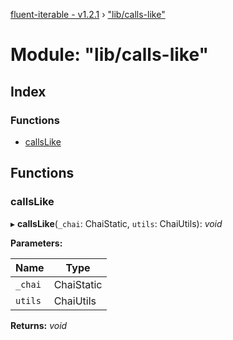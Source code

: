[fluent-iterable - v1.2.1](../README.md) › ["lib/calls-like"](_lib_calls_like_.md)

# Module: "lib/calls-like"

## Index

### Functions

* [callsLike](_lib_calls_like_.md#callslike)

## Functions

###  callsLike

▸ **callsLike**(`_chai`: ChaiStatic, `utils`: ChaiUtils): *void*

**Parameters:**

Name | Type |
------ | ------ |
`_chai` | ChaiStatic |
`utils` | ChaiUtils |

**Returns:** *void*
